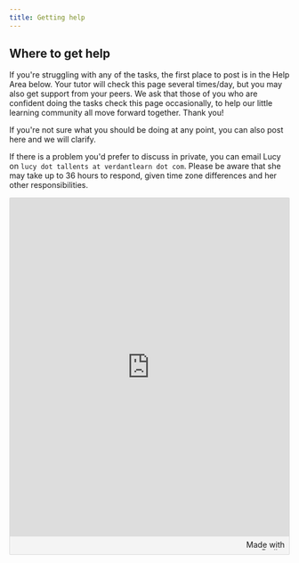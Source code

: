 ```yaml
---
title: Getting help
---
```


## Where to get help
If you're struggling with any of the tasks, the first place to post is in the Help Area below.  Your tutor will check this page several times/day, but you may also get support from your peers.  We ask that those of you who are confident doing the tasks check this page occasionally, to help our little learning community all move forward together.  Thank you!

If you're not sure what you should be doing at any point, you can also post here and we will clarify.

If there is a problem you'd prefer to discuss in private, you can email Lucy on `lucy dot tallents at verdantlearn dot com`.  Please be aware that she may take up to 36 hours to respond, given time zone differences and her other responsibilities.

<div class="padlet-embed" style="border:1px solid rgba(0,0,0,0.1);border-radius:2px;box-sizing:border-box;overflow:hidden;position:relative;width:100%;background:#F4F4F4"><p style="padding:0;margin:0"><iframe src="https://padlet.com/embed/cz5bv5cx6hfpnh2a" frameborder="0" allow="camera;microphone;geolocation" style="width:100%;height:608px;display:block;padding:0;margin:0"></iframe></p><div style="padding:8px;text-align:right;margin:0;"><a href="https://padlet.com?ref=embed" style="padding:0;margin:0;border:none;display:block;line-height:1;height:16px" target="_blank"><img src="https://padlet.net/embeds/made_with_padlet.png" width="86" height="16" style="padding:0;margin:0;background:none;border:none;display:inline;box-shadow:none" alt="Made with Padlet"></a></div></div>
